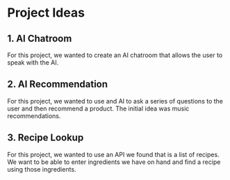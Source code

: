 # Project Ideas
## 1. AI Chatroom
For this project, we wanted to create an AI chatroom that allows the user to speak with the AI. 
## 2. AI Recommendation
For this project, we wanted to use and AI to ask a series of questions to the user and then recommend a product. The initial idea was music recommendations. 
## 3. Recipe Lookup
For this project, we wanted to use an API we found that is a list of recipes. We want to be able to enter ingredients we have on hand and find a recipe using those ingredients. 